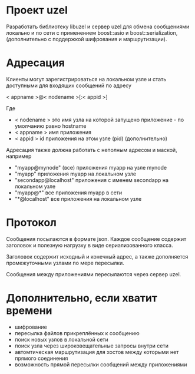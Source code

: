 # Проект uzel

Разработать библиотеку libuzel и сервер uzel для обмена сообщениями
локально и по сети с применением boost::asio и boost::serialization,
(дополнительно с поддержкой шифрования и маршрутизации).


# Адресация

Клиенты могут зарегистрироваться на локальном узле и стать доступными
для входящих сообщений по адресу

< appname >@< nodename >[:< appid >]

Где
* < nodename > это имя узла на которой запущено приложение - по умолчанию равно hostname
* < appname > имя приложения
* < appid > id приложения на этом узле (pid) (дополнительно)

Адресация также должна работать с неполным адресом и маской, например

* "myapp@mynode" (все) приложения myapp на узле mynode
* "myapp" приложения myapp на локальном узле
* "secondapp@localhost" приложения с именем secondapp на локальном узле
* "myapp@*" все приложения myapp в сети
* "*@localhost" все приложения на локальном узле


# Протокол

Сообщения посылаются в формате json. Каждое сообщение содержит заголовок
и полезную нагрузку в виде сериализованного класса.

Заголовок содержит исходный и конечный адрес, а также дополняется
промежуточными узлами по мере пересылки.

Сообщения между приложениями пересылаются через сервер uzel.


# Дополнительно, если хватит времени

* шифрование
* пересылка файлов прикреплённых к сообщению
* поиск новых узлов в локальной сети
* поиск узла через широковещательные запросы внутри сети
* автомтическая маршрутизация для хостов между которыми нет прямого соединения
* возможность прямой пересылки сообщений между приложениями
